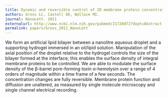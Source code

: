 ```yaml
---
title: Dynamic and reversible control of 2D membrane protein concentration in a droplet interface bilayer.
authors: Gross LC, Castell OK, Wallace MI.
journal: NanoLett. 2011 
externalurl: http://www.ncbi.nlm.nih.gov/pubmed/21726072?dopt=Abstract
permalink: papers/Gross_2011_NanoLett
---
```

We form an artificial lipid bilayer between a nanolitre aqueous droplet and a supporting hydrogel immersed in an oil/lipid solution. Manipulation of the axial position of the droplet relative to the hydrogel controls the size of the bilayer formed at the interface; this enables the surface density of integral membrane proteins to be controlled. We are able to modulate the surface density of the β-barrel pore-forming toxin α-hemolysin over a range of 4 orders of magnitude within a time frame of a few seconds. The concentration changes are fully reversible. Membrane protein function and diffusion are unaltered, as measured by single molecule microscopy and single channel electrical recording.